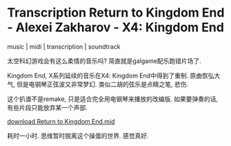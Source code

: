 # Transcription Return to Kingdom End - Alexei Zakharov - X4: Kingdom End
music | midi | transcription | soundtrack

太空科幻游戏会有这么柔情的音乐吗? 简直就是galgame配乐跑错片场了.

Kingdom End, X系列延续的音乐在X4: Kingdom End中得到了重制. 原曲恢弘大气, 但是电钢琴正弦波又非常梦幻. 类似二胡的弦乐是点睛之笔, 悲伤. 

这个扒谱不是remake, 只是适合完全用电钢琴来播放的改编版. 如果要弹奏的话, 有些片段只能放弃某一个声部. 



<a href="Return to Kingdom End.mid" download>download Return to Kingdom End.mid</a>


耗时一小时. 思维暂时脱离这个操蛋的世界. 感觉真好.